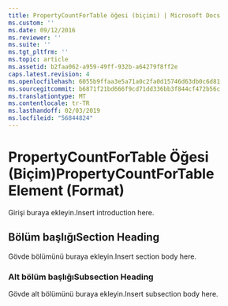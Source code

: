 ```yaml
---
title: PropertyCountForTable öğesi (biçimi) | Microsoft Docs
ms.custom: ''
ms.date: 09/12/2016
ms.reviewer: ''
ms.suite: ''
ms.tgt_pltfrm: ''
ms.topic: article
ms.assetid: b2faa062-a959-49ff-932b-a64279f8ff2e
caps.latest.revision: 4
ms.openlocfilehash: 6055b9ffaa3e5a71a0c2fa0d15746d63db0c6d81
ms.sourcegitcommit: b6871f21bd666f9cd71dd336bb3f844cf472b56c
ms.translationtype: MT
ms.contentlocale: tr-TR
ms.lasthandoff: 02/03/2019
ms.locfileid: "56844824"
---
```

# <a name="propertycountfortable-element-format"></a><span data-ttu-id="10d00-102">PropertyCountForTable Öğesi (Biçim)</span><span class="sxs-lookup"><span data-stu-id="10d00-102">PropertyCountForTable Element (Format)</span></span>

<span data-ttu-id="10d00-103">Girişi buraya ekleyin.</span><span class="sxs-lookup"><span data-stu-id="10d00-103">Insert introduction here.</span></span>

## <a name="section-heading"></a><span data-ttu-id="10d00-104">Bölüm başlığı</span><span class="sxs-lookup"><span data-stu-id="10d00-104">Section Heading</span></span>

<span data-ttu-id="10d00-105">Gövde bölümünü buraya ekleyin.</span><span class="sxs-lookup"><span data-stu-id="10d00-105">Insert section body here.</span></span>

### <a name="subsection-heading"></a><span data-ttu-id="10d00-106">Alt bölüm başlığı</span><span class="sxs-lookup"><span data-stu-id="10d00-106">Subsection Heading</span></span>

<span data-ttu-id="10d00-107">Gövde alt bölümünü buraya ekleyin.</span><span class="sxs-lookup"><span data-stu-id="10d00-107">Insert subsection body here.</span></span>
